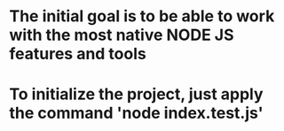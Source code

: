 # The initial goal is to be able to work with the most native NODE JS features and tools
# To initialize the project, just apply the command 'node index.test.js'